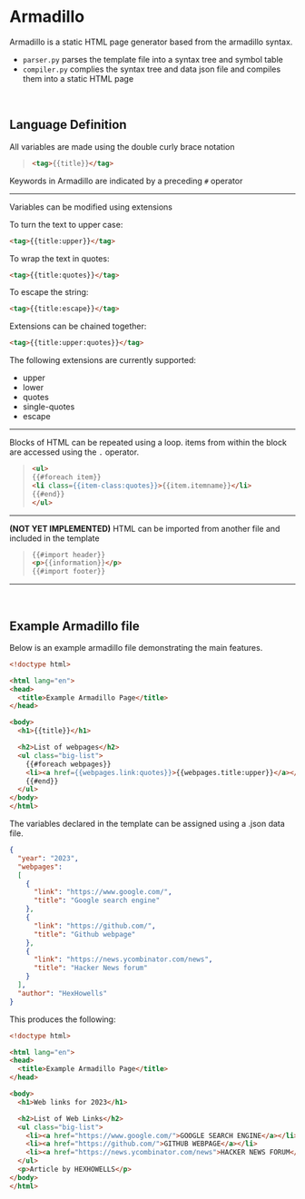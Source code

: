 # Armadillo

Armadillo is a static HTML page generator based from the armadillo syntax.

- ```parser.py``` parses the template file into a syntax tree and symbol table
- ```compiler.py``` complies the syntax tree and data json file and compiles them into a static HTML page

<br>

## Language Definition

All variables are made using the double curly brace notation

> ``` html
> <tag>{{title}}</tag>
> ```

Keywords in Armadillo are indicated by a preceding ```#``` operator

---
Variables can be modified using extensions

To turn the text to upper case: 

```html
<tag>{{title:upper}}</tag>
```

To wrap the text in quotes: 

```html
<tag>{{title:quotes}}</tag>
```

To escape the string:

```html
<tag>{{title:escape}}</tag>
```

Extensions can be chained together:

```html
<tag>{{title:upper:quotes}}</tag>
```

The following extensions are currently supported:
- upper
- lower
- quotes
- single-quotes
- escape

---

Blocks of HTML can be repeated using a loop. items from within the block are accessed using the ```.``` operator.

> ```html
> <ul>
> {{#foreach item}}
> <li class={{item-class:quotes}}>{{item.itemname}}</li>
> {{#end}}
> </ul>
> ```

---

**(NOT YET IMPLEMENTED)** HTML can be imported from another file and included in the template 

> ```html
> {{#import header}}
> <p>{{information}}</p>
> {{#import footer}}
> ```

---

<br>

## Example Armadillo file

Below is an example armadillo file demonstrating the main features.
```html
<!doctype html>

<html lang="en">
<head>
  <title>Example Armadillo Page</title>
</head>

<body>
  <h1>{{title}}</h1>

  <h2>List of webpages</h2>
  <ul class="big-list">
    {{#foreach webpages}}
    <li><a href={{webpages.link:quotes}}>{{webpages.title:upper}}</a></li>
    {{#end}}
  </ul>
</body>
</html>
```

The variables declared in the template can be assigned using a .json data file.
```json
{
  "year": "2023",
  "webpages":
  [
    {
      "link": "https://www.google.com/",
      "title": "Google search engine"
    },
    {
      "link": "https://github.com/",
      "title": "Github webpage"
    },
    {
      "link": "https://news.ycombinator.com/news",
      "title": "Hacker News forum"
    }
  ],
  "author": "HexHowells"
}

```

This produces the following:
```html
<!doctype html>

<html lang="en">
<head>
  <title>Example Armadillo Page</title>
</head>

<body>
  <h1>Web links for 2023</h1>

  <h2>List of Web Links</h2>
  <ul class="big-list">
    <li><a href="https://www.google.com/">GOOGLE SEARCH ENGINE</a></li>
    <li><a href="https://github.com/">GITHUB WEBPAGE</a></li>
    <li><a href="https://news.ycombinator.com/news">HACKER NEWS FORUM</a></li>
  </ul>
  <p>Article by HEXHOWELLS</p>
</body>
</html>
```
